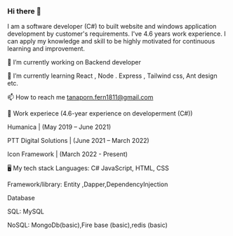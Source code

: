 ### Hi there 👋

I am a software developer (C#) to built website and windows application development by customer's requirements. I've 4.6 years work experience. I can apply my knowledge and skill to be highly motivated for continuous learning and improvement.

🔭 I’m currently working on Backend developer 

🌱 I’m currently learning React , Node . Express , Tailwind css, Ant design etc.

📫 How to reach me  tanaporn.fern1811@gmail.com

💼 Work experiece (4.6-year experience on  developerment (C#))

Humanica | (May 2019 – June 2021)

PTT Digital Solutions | (June 2021 – March 2022)


Icon Framework | (March 2022 - Present)


🖥️ My tech stack
Languages:
C# JavaScript, HTML, CSS 

Framework/library: Entity ,Dapper,DependencyInjection

Database

SQL: MySQL

NoSQL: MongoDb(basic),Fire base (basic),redis (basic)
